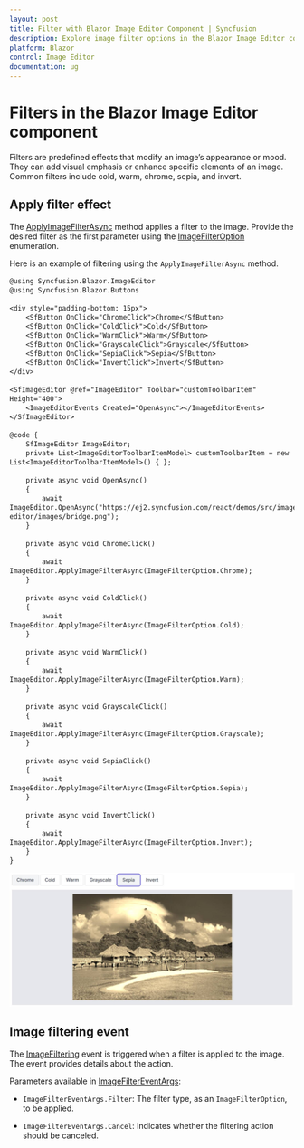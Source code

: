 ```yaml
---
layout: post
title: Filter with Blazor Image Editor Component | Syncfusion
description: Explore image filter options in the Blazor Image Editor component for Blazor Server and WebAssembly Apps.
platform: Blazor
control: Image Editor
documentation: ug
---
```


# Filters in the Blazor Image Editor component

Filters are predefined effects that modify an image’s appearance or mood. They can add visual emphasis or enhance specific elements of an image. Common filters include cold, warm, chrome, sepia, and invert.

## Apply filter effect

The [ApplyImageFilterAsync](https://help.syncfusion.com/cr/blazor/Syncfusion.Blazor.ImageEditor.SfImageEditor.html#Syncfusion_Blazor_ImageEditor_SfImageEditor_ApplyImageFilterAsync_Syncfusion_Blazor_ImageEditor_ImageFilterOption_) method applies a filter to the image. Provide the desired filter as the first parameter using the [ImageFilterOption](https://help.syncfusion.com/cr/blazor/Syncfusion.Blazor.ImageEditor.ImageFilterOption.html) enumeration.

Here is an example of filtering using the `ApplyImageFilterAsync` method.

```cshtml
@using Syncfusion.Blazor.ImageEditor
@using Syncfusion.Blazor.Buttons

<div style="padding-bottom: 15px">
    <SfButton OnClick="ChromeClick">Chrome</SfButton>
    <SfButton OnClick="ColdClick">Cold</SfButton>
    <SfButton OnClick="WarmClick">Warm</SfButton>
    <SfButton OnClick="GrayscaleClick">Grayscale</SfButton>
    <SfButton OnClick="SepiaClick">Sepia</SfButton>
    <SfButton OnClick="InvertClick">Invert</SfButton>
</div>

<SfImageEditor @ref="ImageEditor" Toolbar="customToolbarItem" Height="400">
    <ImageEditorEvents Created="OpenAsync"></ImageEditorEvents>
</SfImageEditor>

@code {
    SfImageEditor ImageEditor;
    private List<ImageEditorToolbarItemModel> customToolbarItem = new List<ImageEditorToolbarItemModel>() { };

    private async void OpenAsync()
    {
        await ImageEditor.OpenAsync("https://ej2.syncfusion.com/react/demos/src/image-editor/images/bridge.png");
    }

    private async void ChromeClick()
    {
        await ImageEditor.ApplyImageFilterAsync(ImageFilterOption.Chrome);
    }

    private async void ColdClick()
    {
        await ImageEditor.ApplyImageFilterAsync(ImageFilterOption.Cold);
    }

    private async void WarmClick()
    {
        await ImageEditor.ApplyImageFilterAsync(ImageFilterOption.Warm);
    }

    private async void GrayscaleClick()
    {
        await ImageEditor.ApplyImageFilterAsync(ImageFilterOption.Grayscale);
    }

    private async void SepiaClick()
    {
        await ImageEditor.ApplyImageFilterAsync(ImageFilterOption.Sepia);
    }

    private async void InvertClick()
    {
        await ImageEditor.ApplyImageFilterAsync(ImageFilterOption.Invert);
    }
}
```

![Blazor Image Editor showing a filter applied to an image](./images/blazor-image-editor-filter.jpg)

## Image filtering event

The [ImageFiltering](https://help.syncfusion.com/cr/blazor/Syncfusion.Blazor.ImageEditor.ImageEditorEvents.html#Syncfusion_Blazor_ImageEditor_ImageEditorEvents_ImageFiltering) event is triggered when a filter is applied to the image. The event provides details about the action.

Parameters available in [ImageFilterEventArgs](https://help.syncfusion.com/cr/blazor/Syncfusion.Blazor.ImageEditor.ImageFilterEventArgs.html):

- `ImageFilterEventArgs.Filter`: The filter type, as an `ImageFilterOption`, to be applied.

- `ImageFilterEventArgs.Cancel`: Indicates whether the filtering action should be canceled.